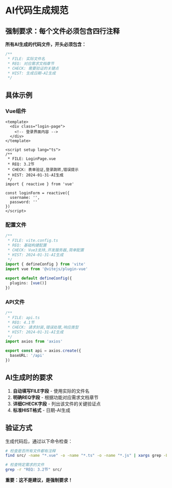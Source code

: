 # AI代码生成规范

## 强制要求：每个文件必须包含四行注释

**所有AI生成的代码文件，开头必须包含：**

```javascript
/**
 * FILE: 实际文件名
 * REQ: 对应需求文档章节
 * CHECK: 需要验证的关键点
 * HIST: 生成日期-AI生成
 */
```

## 具体示例

### Vue组件
```vue
<template>
  <div class="login-page">
    <!-- 登录界面内容 -->
  </div>
</template>

<script setup lang="ts">
/**
 * FILE: LoginPage.vue
 * REQ: 3.2节
 * CHECK: 表单验证,登录跳转,错误提示
 * HIST: 2024-01-31-AI生成
 */
import { reactive } from 'vue'

const loginForm = reactive({
  username: '',
  password: ''
})
</script>
```

### 配置文件
```typescript
/**
 * FILE: vite.config.ts
 * REQ: 基础构建配置
 * CHECK: Vue3支持,开发服务器,简单配置
 * HIST: 2024-01-31-AI生成
 */
import { defineConfig } from 'vite'
import vue from '@vitejs/plugin-vue'

export default defineConfig({
  plugins: [vue()]
})
```

### API文件
```typescript
/**
 * FILE: api.ts
 * REQ: 4.1节
 * CHECK: 请求封装,错误处理,响应类型
 * HIST: 2024-01-31-AI生成
 */
import axios from 'axios'

export const api = axios.create({
  baseURL: '/api'
})
```

## AI生成时的要求

1. **自动填写FILE字段** - 使用实际的文件名
2. **明确REQ字段** - 根据功能对应需求文档章节
3. **详细CHECK字段** - 列出该文件的关键验证点
4. **标准HIST格式** - 日期-AI生成

## 验证方式

生成代码后，通过以下命令检查：
```bash
# 检查是否所有文件都有注释
find src/ -name "*.vue" -o -name "*.ts" -o -name "*.js" | xargs grep -L "FILE:"

# 检查特定需求的文件
grep -r "REQ: 3.2节" src/
```

**重要：这不是建议，是强制要求！** 